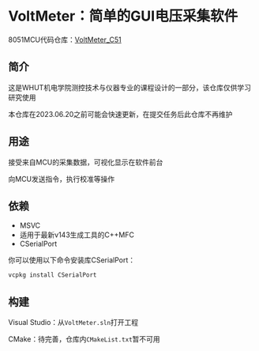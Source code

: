 # VoltMeter：简单的GUI电压采集软件

8051MCU代码仓库：[VoltMeter_C51](https://github.com/SignedWhiskeyXD/VoltMeter_C51)

## 简介

这是WHUT机电学院测控技术与仪器专业的课程设计的一部分，该仓库仅供学习研究使用

本仓库在2023.06.20之前可能会快速更新，在提交任务后此仓库不再维护



## 用途

接受来自MCU的采集数据，可视化显示在软件前台

向MCU发送指令，执行校准等操作



## 依赖

- MSVC
- 适用于最新v143生成工具的C++MFC 
- CSerialPort

你可以使用以下命令安装库CSerialPort：

~~~powershell
vcpkg install CSerialPort
~~~



## 构建

Visual Studio：从`VoltMeter.sln`打开工程

CMake：待完善，仓库内`CMakeList.txt`暂不可用